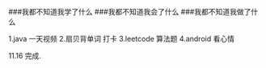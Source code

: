 ###我都不知道我学了什么
###我都不知道我会了什么
###我都不知道我做了什么


1.java 一天视频
2.扇贝背单词 打卡
3.leetcode 算法题
4.android 看心情

11.16 完成.
